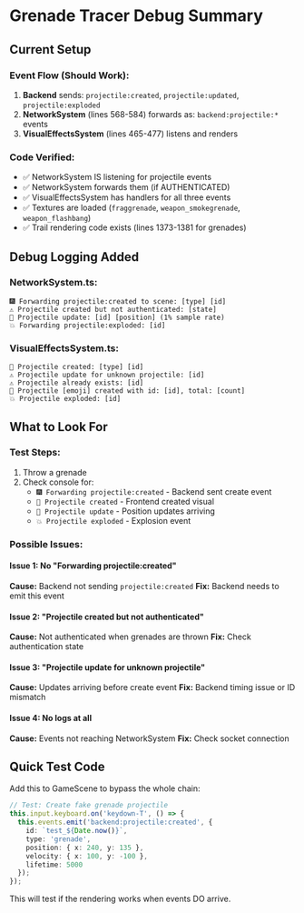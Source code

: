 # Grenade Tracer Debug Summary

## Current Setup

### Event Flow (Should Work):
1. **Backend** sends: `projectile:created`, `projectile:updated`, `projectile:exploded`
2. **NetworkSystem** (lines 568-584) forwards as: `backend:projectile:*` events
3. **VisualEffectsSystem** (lines 465-477) listens and renders

### Code Verified:
- ✅ NetworkSystem IS listening for projectile events
- ✅ NetworkSystem forwards them (if AUTHENTICATED)
- ✅ VisualEffectsSystem has handlers for all three events
- ✅ Textures are loaded (`fraggrenade`, `weapon_smokegrenade`, `weapon_flashbang`)
- ✅ Trail rendering code exists (lines 1373-1381 for grenades)

## Debug Logging Added

### NetworkSystem.ts:
```
🎆 Forwarding projectile:created to scene: [type] [id]
⚠️ Projectile created but not authenticated: [state]
📡 Projectile update: [id] [position] (1% sample rate)
💥 Forwarding projectile:exploded: [id]
```

### VisualEffectsSystem.ts:
```
🚀 Projectile created: [type] [id]
⚠️ Projectile update for unknown projectile: [id]
⚠️ Projectile already exists: [id]
🎯 Projectile [emoji] created with id: [id], total: [count]
💥 Projectile exploded: [id]
```

## What to Look For

### Test Steps:
1. Throw a grenade
2. Check console for:
   - `🎆 Forwarding projectile:created` - Backend sent create event
   - `🚀 Projectile created` - Frontend created visual
   - `📡 Projectile update` - Position updates arriving
   - `💥 Projectile exploded` - Explosion event

### Possible Issues:

#### Issue 1: No "Forwarding projectile:created"
**Cause:** Backend not sending `projectile:created`
**Fix:** Backend needs to emit this event

#### Issue 2: "Projectile created but not authenticated"
**Cause:** Not authenticated when grenades are thrown
**Fix:** Check authentication state

#### Issue 3: "Projectile update for unknown projectile"
**Cause:** Updates arriving before create event
**Fix:** Backend timing issue or ID mismatch

#### Issue 4: No logs at all
**Cause:** Events not reaching NetworkSystem
**Fix:** Check socket connection

## Quick Test Code

Add this to GameScene to bypass the whole chain:
```typescript
// Test: Create fake grenade projectile
this.input.keyboard.on('keydown-T', () => {
  this.events.emit('backend:projectile:created', {
    id: `test_${Date.now()}`,
    type: 'grenade',
    position: { x: 240, y: 135 },
    velocity: { x: 100, y: -100 },
    lifetime: 5000
  });
});
```

This will test if the rendering works when events DO arrive.
